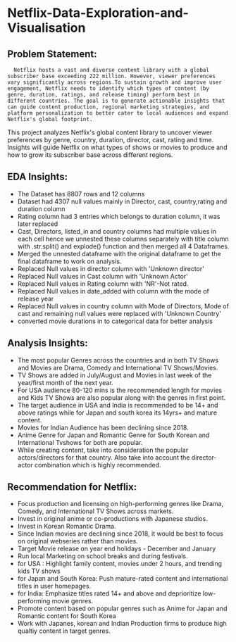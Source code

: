 # Netflix-Data-Exploration-and-Visualisation

## Problem Statement:
      Netflix hosts a vast and diverse content library with a global subscriber base exceeding 222 million. However, viewer preferences vary significantly across regions.To sustain growth and improve user engagement, Netflix needs to identify which types of content (by genre, duration, ratings, and release timing) perform best in different countries. The goal is to generate actionable insights that can guide content production, regional marketing strategies, and platform personalization to better cater to local audiences and expand Netflix's global footprint.
This project analyzes Netflix's global content library to uncover viewer preferences by genre, country, duration, director, cast, rating and time. Insights will guide Netflix on what types of shows or movies to produce and how to grow its subscriber base across different regions.

## EDA Insights:
* The Dataset has 8807 rows and 12 columns
* Dataset had 4307 null values mainly in Director, cast, country,rating and duration column 
* Rating column had 3 entries which belongs to duration column, it was later replaced 
* Cast, Directors, listed_in and country columns had multiple values in each cell hence we unnested these columns separately with title column with .str.split() and explode() function and then merged all 4 Dataframes.
* Merged the unnested dataframe with the original dataframe to get the final dataframe to work on analysis.
* Replaced Null values in director column with 'Unknown director'
* Replaced Null values in Cast column with 'Unknown Actor'
* Replaced Null values in Rating column with 'NR'-Not rated.
* Replaced Null values in date_added with column with the mode of release year
* Replaced Null values in country column with Mode of Directors, Mode of cast and remaining null values were replaced with 'Unknown Country'
* converted movie durations in to categorical data for better analysis

## Analysis Insights:

* The most popular Genres across the countries and in both TV Shows and Movies are Drama, Comedy and International TV Shows/Movies.
* TV Shows are added in July/August and Movies in last week of the year/first month of the next year.
* For USA audience 80-120 mins is the recommended length for movies and Kids TV Shows are also popular along with the genres in first point.
* The target audience in USA and India is recommended to be 14+ and above ratings while for Japan and south korea its 14yrs+ and mature content.
* Movies for Indian Audience has been declining since 2018.
* Anime Genre for Japan and Romantic Genre for South Korean and International Tvshows for both are popular.
* While creating content, take into consideration the popular actors/directors
for that country. Also take into account the director-actor combination which 
is highly recommended. 

## Recommendation for Netflix:
* Focus production and licensing on high-performing genres like Drama, Comedy, and International TV Shows across markets.
* Invest in original anime or co-productions with Japanese studios.
* Invest in Korean Romantic Drama.
* Since Indian movies are declining since 2018, it would be best to focus on original webseries rather than movies.
* Target Movie release on year end holidays - December and January
* Run local Marketing on school breaks and during festivals.
* for USA : Highlight family content, movies under 2 hours, and trending kids TV shows
* for Japan and South Korea: Push mature-rated content and international titles in user homepages.
* for India: Emphasize titles rated 14+ and above and deprioritize low-performing movie genres.
* Promote content based on popular genres such as Anime for Japan and Romantic content for South Korea
* Work with Japanes, korean and Indian Production firms to produce high qualtiy content in target genres. 
